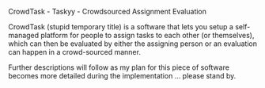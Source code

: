 CrowdTask - Taskyy - Crowdsourced Assignment Evaluation

CrowdTask (stupid temporary title) is a software that lets you setup a self-managed platform for people to assign tasks to each other (or themselves), which can then be evaluated by either the assigning person or an evaluation can happen in a crowd-sourced manner.

Further descriptions will follow as my plan for this piece of software becomes more detailed during the implementation ... please stand by.
